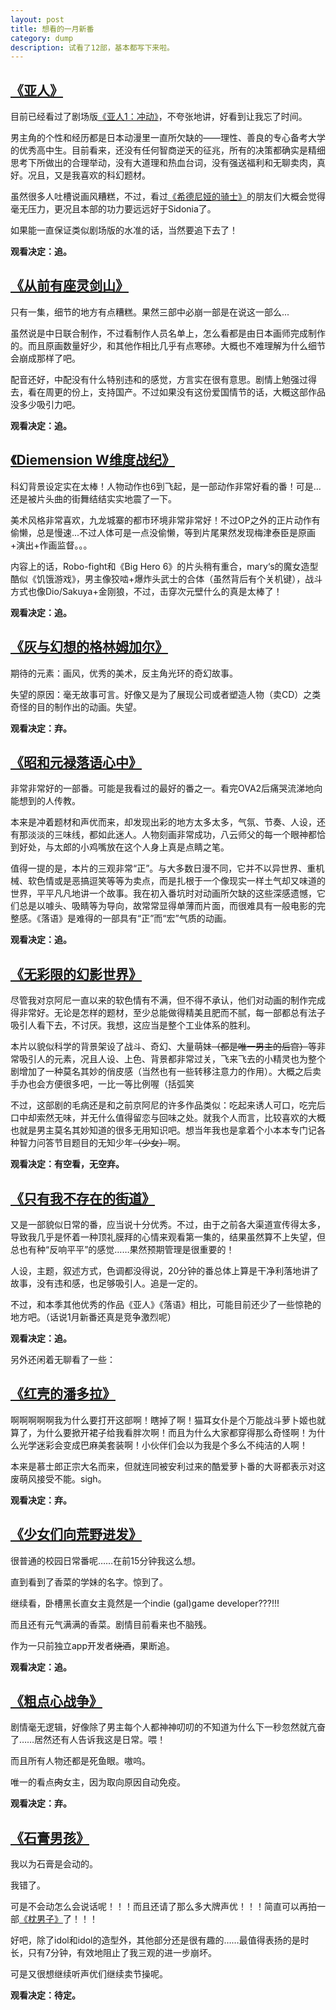 ```yaml
---
layout: post
title: 想看的一月新番
category: dump
description: 试看了12部，基本都写下来啦。
---
```


[《亚人》](http://movie.douban.com/subject/26608268/)
---
目前已经看过了剧场版[《亚人1：冲动》](http://movie.douban.com/subject/26386465/)，不夸张地讲，好看到让我忘了时间。

男主角的个性和经历都是日本动漫里一直所欠缺的——理性、善良的专心备考大学的优秀高中生。目前看来，还没有任何智商逆天的征兆，所有的决策都确实是精细思考下所做出的合理举动，没有大道理和热血台词，没有强送福利和无聊卖肉，真好。况且，又是我喜欢的科幻题材。

虽然很多人吐槽说画风糟糕，不过，看过[《希德尼娅的骑士》](http://movie.douban.com/subject/24700703/)的朋友们大概会觉得毫无压力，更况且本部的功力要远远好于Sidonia了。

如果能一直保证类似剧场版的水准的话，当然要追下去了！

**观看决定：追。**

[《从前有座灵剑山》](http://movie.douban.com/subject/26614081/)
---
只有一集，细节的地方有点糟糕。果然三部中必崩一部是在说这一部么...

虽然说是中日联合制作，不过看制作人员名单上，怎么看都是由日本画师完成制作的。而且原画数量好少，和其他作相比几乎有点寒碜。大概也不难理解为什么细节会崩成那样了吧。

配音还好，中配没有什么特别违和的感觉，方言实在很有意思。剧情上勉强过得去，看在周更的份上，支持国产。不过如果没有这份爱国情节的话，大概这部作品没多少吸引力吧。

**观看决定：追。**

[《Diemension W维度战纪》](http://movie.douban.com/subject/26438819/)
---
科幻背景设定实在太棒！人物动作也6到飞起，是一部动作非常好看的番！可是...还是被片头曲的街舞结结实实地震了一下。

美术风格非常喜欢，九龙城寨的都市环境非常非常好！不过OP之外的正片动作有偷懒，总是慢速...不过人体可是一点没偷懒，等到片尾果然发现梅津泰臣是原画+演出+作画监督。。。

内容上的话，Robo-fight和《Big Hero 6》的片头稍有重合，mary‘s的魔女造型酷似《饥饿游戏》，男主像狡啮+爆炸头武士的合体（虽然背后有个关机键），战斗方式也像Dio/Sakuya+金刚狼，不过，击穿次元壁什么的真是太棒了！

**观看决定：追。**

[《灰与幻想的格林姆加尔》](http://movie.douban.com/subject/26644116/)
---
期待的元素：画风，优秀的美术，反主角光环的奇幻故事。

失望的原因：毫无故事可言。好像又是为了展现公司或者塑造人物（卖CD）之类奇怪的目的制作出的动画。失望。

**观看决定：弃。**

[《昭和元禄落语心中》](http://movie.douban.com/subject/26277363/)
---
非常非常好的一部番。可能是我看过的最好的番之一。看完OVA2后痛哭流涕地向能想到的人传教。

本来是冲着题材和声优而来，却发现出彩的地方太多太多，气氛、节奏、人设，还有那淡淡的三味线，都如此迷人。人物刻画非常成功，八云师父的每一个眼神都恰到好处，与太郎的小鸡嘴放在这个人身上真是点睛之笔。

值得一提的是，本片的三观非常“正”。与大多数日漫不同，它并不以异世界、重机械、软色情或是恶搞逗笑等等为卖点，而是扎根于一个像现实一样土气却又味道的世界，平平凡凡地讲一个故事。我在初入番坑时对动画所欠缺的这些深感遗憾，它们总是以噱头、吸睛等为导向，故常常显得单薄而片面，而很难具有一般电影的完整感。《落语》是难得的一部具有“正”而“宏”气质的动画。

**观看决定：追。**

[《无彩限的幻影世界》](http://movie.douban.com/subject/26591951/)
---
尽管我对京阿尼一直以来的软色情有不满，但不得不承认，他们对动画的制作完成得非常好。无论是怎样的题材，至少总能做得精美且肥而不腻，每一部都总有法子吸引人看下去，不讨厌。我想，这应当是整个工业体系的胜利。

本片以貌似科学的背景架设了战斗、奇幻、大量萌妹~~（都是唯一男主的后宫）~~等非常吸引人的元素，况且人设、上色、背景都非常过关，飞来飞去的小精灵也为整个剧增加了一种莫名其妙的俏皮感（当然也有一些转移注意力的作用）。大概之后卖手办也会方便很多吧，一比一等比例喔（括弧笑

不过，这部剧的毛病还是和之前京阿尼的许多作品类似：吃起来诱人可口，吃完后口中却索然无味，并无什么值得留恋与回味之处。就我个人而言，比较喜欢的大概也就是男主莫名其妙知道的很多无用知识吧。想当年我也是拿着个小本本专门记各种智力问答节目题目的无知少年~~（少女）~~啊。

**观看决定：有空看，无空弃。**

[《只有我不存在的街道》](http://movie.douban.com/subject/26427106/) 
---
又是一部貌似日常的番，应当说十分优秀。不过，由于之前各大渠道宣传得太多，导致我几乎是怀着一种顶礼膜拜的心情来观看第一集的，结果虽然算不上失望，但总也有种“反响平平”的感觉……果然预期管理是很重要的！

人设，主题，叙述方式，色调都没得说，20分钟的番总体上算是干净利落地讲了故事，没有违和感，也足够吸引人。追是一定的。

不过，和本季其他优秀的作品《亚人》《落语》相比，可能目前还少了一些惊艳的地方吧。（话说1月新番还真是竞争激烈呢）

**观看决定：追。**

另外还闲着无聊看了一些：

[《红壳的潘多拉》](http://movie.douban.com/subject/26681536/)
---
啊啊啊啊啊我为什么要打开这部啊！瞎掉了啊！猫耳女仆是个万能战斗萝卜姬也就算了，为什么要掀开裙子给我看胖次啊！而且为什么大家都穿得那么奇怪啊！为什么光学迷彩会变成巴麻美套装啊！小伙伴们会以为我是个多么不纯洁的人啊！

本来是慕士郎正宗大名而来，但就连同被安利过来的酷爱萝卜番的大哥都表示对这废萌风接受不能。sigh。

**观看决定：弃。**

[《少女们向荒野进发》](http://movie.douban.com/subject/26649919/)
---
很普通的校园日常番呢……在前15分钟我这么想。

直到看到了香菜的学妹的名字。惊到了。

继续看，卧槽黑长直女主竟然是一个indie (gal)game developer???!!!

而且还有元气满满的香菜。剧情目前看来也不脑残。

作为一只前独立app开发者~~烧酒~~，果断追。

**观看决定：追。**

[《粗点心战争》](http://movie.douban.com/subject/26615509/)
---

剧情毫无逻辑，好像除了男主每个人都神神叨叨的不知道为什么下一秒忽然就亢奋了……居然还有人告诉我这是日常。喂！

而且所有人物还都是死鱼眼。嗷呜。

唯一的看点~~肉~~女主，因为取向原因自动免疫。

**观看决定：弃。**

[《石膏男孩》](http://movie.douban.com/subject/26603632/)
---
我以为石膏是会动的。

我错了。

可是不会动怎么会说话呢！！！而且还请了那么多大牌声优！！！简直可以再拍一部[《枕男子》](http://movie.douban.com/subject/26381226/)了！！！

好吧，除了idol和idol的造型外，其他部分还是很有趣的……最值得表扬的是时长，只有7分钟，有效地阻止了我三观的进一步崩坏。

可是又很想继续听声优们继续卖节操呢。

**观看决定：待定。**